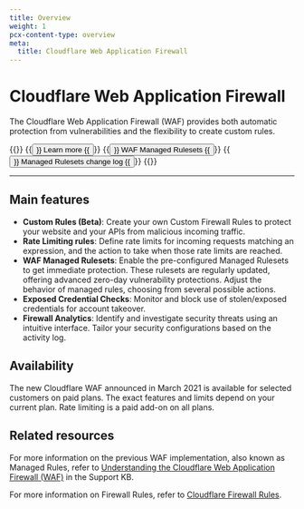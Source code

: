 ```yaml
---
title: Overview
weight: 1
pcx-content-type: overview
meta:
  title: Cloudflare Web Application Firewall
---
```


# Cloudflare Web Application Firewall

The Cloudflare Web Application Firewall (WAF) provides both automatic protection from vulnerabilities and the flexibility to create custom rules.

{{<button-group>}}
  {{<button type="primary" href="/about">}}
    Learn more
  {{</button>}}
  {{<button type="secondary" href="/managed-rulesets">}}
    WAF Managed Rulesets
  {{</button>}}
  {{<button type="secondary" href="/change-log">}}
    Managed Rulesets change log
  {{</button>}}
{{</button-group>}}

---

## Main features

- **Custom Rules (Beta)**: Create your own Custom Firewall Rules to protect your website and your APIs from malicious incoming traffic.
- **Rate Limiting rules**: Define rate limits for incoming requests matching an expression, and the action to take when those rate limits are reached.
- **WAF Managed Rulesets**: Enable the pre-configured Managed Rulesets to get immediate protection. These rulesets are regularly updated, offering advanced zero-day vulnerability protections. Adjust the behavior of managed rules, choosing from several possible actions.
- **Exposed Credential Checks**: Monitor and block use of stolen/exposed credentials for account takeover.
- **Firewall Analytics**: Identify and investigate security threats using an intuitive interface. Tailor your security configurations based on the activity log.

## Availability

The new Cloudflare WAF announced in March 2021 is available for selected customers on paid plans. The exact features and limits depend on your current plan. Rate limiting is a paid add-on on all plans.

## Related resources

For more information on the previous WAF implementation, also known as Managed Rules, refer to [Understanding the Cloudflare Web Application Firewall (WAF)](https://support.cloudflare.com/hc/articles/200172016) in the Support KB.

For more information on Firewall Rules, refer to [Cloudflare Firewall Rules](https://developers.cloudflare.com/firewall/).